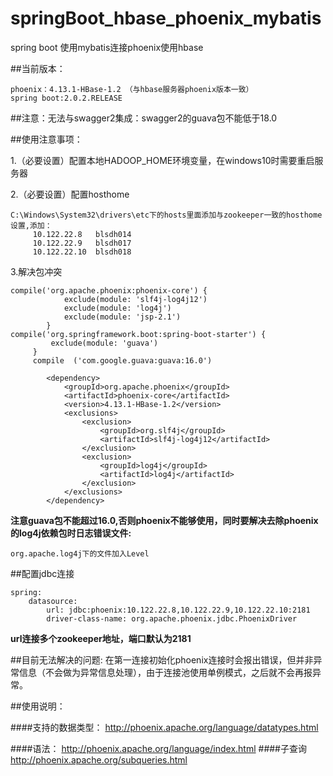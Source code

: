 # springBoot_hbase_phoenix_mybatis
spring boot 使用mybatis连接phoenix使用hbase

##当前版本：

    phoenix：4.13.1-HBase-1.2 （与hbase服务器phoenix版本一致）
    spring boot:2.0.2.RELEASE

##注意：无法与swagger2集成：swagger2的guava包不能低于18.0

##使用注意事项：

1.（必要设置）配置本地HADOOP_HOME环境变量，在windows10时需要重启服务器
    
2.（必要设置）配置hosthome
```
C:\Windows\System32\drivers\etc下的hosts里面添加与zookeeper一致的hosthome设置,添加：
     10.122.22.8   blsdh014
     10.122.22.9   blsdh017
     10.122.22.10  blsdh018
```                 
3.解决包冲突
```
compile('org.apache.phoenix:phoenix-core') {
            exclude(module: 'slf4j-log4j12')
            exclude(module: 'log4j')
            exclude(module: 'jsp-2.1')
        }
compile('org.springframework.boot:spring-boot-starter') {
         exclude(module: 'guava')
     }
     compile  ('com.google.guava:guava:16.0')
```   
```
        <dependency>
            <groupId>org.apache.phoenix</groupId>
            <artifactId>phoenix-core</artifactId>
            <version>4.13.1-HBase-1.2</version>
            <exclusions>
                <exclusion>
                    <groupId>org.slf4j</groupId>
                    <artifactId>slf4j-log4j12</artifactId>
                </exclusion>
                <exclusion>
                    <groupId>log4j</groupId>
                    <artifactId>log4j</artifactId>
                </exclusion>
            </exclusions>
        </dependency>
```

**注意guava包不能超过16.0,否则phoenix不能够使用，同时要解决去除phoenix的log4j依赖包时日志错误文件:** 
    
    org.apache.log4j下的文件加入Level    
 
##配置jdbc连接
``` 
spring:
    datasource:
        url: jdbc:phoenix:10.122.22.8,10.122.22.9,10.122.22.10:2181
        driver-class-name: org.apache.phoenix.jdbc.PhoenixDriver
```  
**url连接多个zookeeper地址，端口默认为2181**

##目前无法解决的问题:
    在第一连接初始化phoenix连接时会报出错误，但并非异常信息（不会做为异常信息处理），由于连接池使用单例模式，之后就不会再报异常。
    
    
##使用说明：

####支持的数据类型：
    http://phoenix.apache.org/language/datatypes.html
    
####语法：
    http://phoenix.apache.org/language/index.html
####子查询
    http://phoenix.apache.org/subqueries.html
